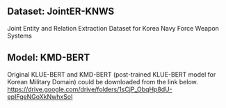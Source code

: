 ## Dataset: JointER-KNWS
Joint Entity and Relation Extraction Dataset for Korea Navy Force Weapon Systems

## Model: KMD-BERT
Original KLUE-BERT and KMD-BERT (post-trained KLUE-BERT model for Korean Military Domain) could be downloaded from the link below.
https://drive.google.com/drive/folders/1sCjP_ObqHp8dU-epIFgeNGoXkNwhxSoI
